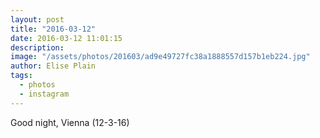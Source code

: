 ```yaml
---
layout: post
title: "2016-03-12"
date: 2016-03-12 11:01:15
description: 
image: "/assets/photos/201603/ad9e49727fc38a1888557d157b1eb224.jpg"
author: Elise Plain
tags: 
  - photos
  - instagram
---
```


Good night, Vienna (12-3-16)
<p></p>
